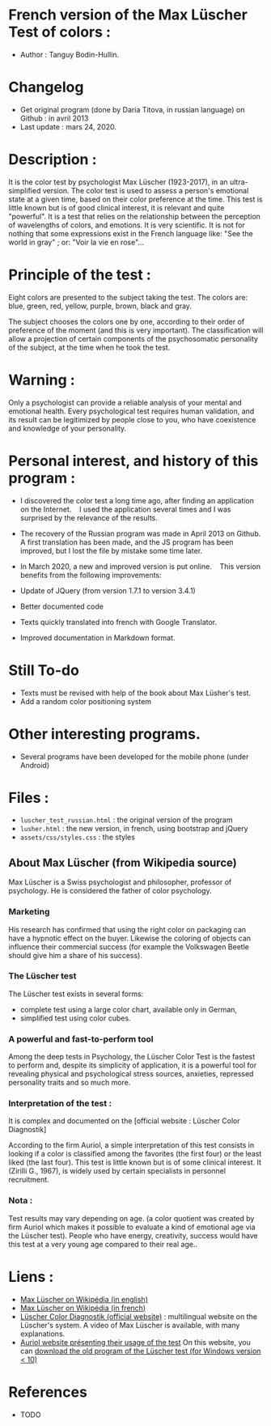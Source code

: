 # French version of the Max Lüscher Test of colors :
 - Author : Tanguy Bodin-Hullin.

# Changelog
 - Get original program (done by Daria Titova, in russian language) on Github : in avril 2013
 - Last update : mars 24, 2020.

# Description :

It is the color test by psychologist Max Lüscher (1923-2017), in an ultra-simplified version.
The color test is used to assess a person's emotional state at a given time, based on their color preference at the time.
This test is little known but is of good clinical interest, it is relevant and quite "powerful".
It is a test that relies on the relationship between the perception of wavelengths of colors, and emotions. It is very scientific.
It is not for nothing that some expressions exist in the French language like: "See the world in gray" ; or: "Voir la vie en rose"...

# Principle of the test :
Eight colors are presented to the subject taking the test.
The colors are: blue, green, red, yellow, purple, brown, black and gray.

The subject chooses the colors one by one, according to their order of preference of the moment (and this is very important).
The classification will allow a projection of certain components of the psychosomatic personality of the subject, at the time when he took the test.

# Warning :
Only a psychologist can provide a reliable analysis of your mental and emotional health. Every psychological test requires human validation, and its result can be legitimized by people close to you, who have coexistence and knowledge of your personality.

# Personal interest, and history of this program :
- I discovered the color test a long time ago, after finding an application on the Internet.
   I used the application several times and I was surprised by the relevance of the results.

- The recovery of the Russian program was made in April 2013 on Github. A first translation has been made, and the JS program has been improved, but I lost the file by mistake some time later.

- In March 2020, a new and improved version is put online.
   This version benefits from the following improvements:
- Update of JQuery (from version 1.7.1 to version 3.4.1)
- Better documented code
- Texts quickly translated into french with Google Translator.
- Improved documentation in Markdown format.

# Still To-do
- Texts must be revised with help of the book about Max Lüsher's test.
- Add a random color positioning system

# Other interesting programs.
  - Several programs have been developed for the mobile phone (under Android)

# Files :

  - `luscher_test_russian.html` : the original version of the program
  - `lusher.html` : the new version, in french, using bootstrap and jQuery
  - `assets/css/styles.css` : the styles

## About Max Lüscher (from Wikipedia source)

Max Lüscher is a Swiss psychologist and philosopher, professor of psychology.
He is considered the father of color psychology.

### Marketing
His research has confirmed that using the right color on packaging can have a hypnotic effect on the buyer. Likewise the coloring of objects can influence their commercial success (for example the Volkswagen Beetle should give him a share of his success).

### The Lüscher test
The Lüscher test exists in several forms:
- complete test using a large color chart, available only in German,
- simplified test using color cubes.

### A powerful and fast-to-perform tool
Among the deep tests in Psychology, the Lüscher Color Test is the fastest to perform and, despite its simplicity of application, it is a powerful tool for revealing physical and psychological stress sources, anxieties, repressed personality traits and so much more.

### Interpretation of the test :
It is complex and documented on the [official website : Lüscher Color Diagnostik]

According to the firm Auriol, a simple interpretation of this test consists in looking if a color is classified among the favorites (the first four) or the least liked (the last four).
This test is little known but is of some clinical interest. It (Zirilli G., 1967), is widely used by certain specialists in personnel recruitment.

### Nota :
Test results may vary depending on age.
(a color quotient was created by firm Auriol which makes it possible to evaluate a kind of emotional age via the Lüscher test).
People who have energy, creativity, success would have this test at a very young age compared to their real age..

# Liens :
 - [Max Lüscher on Wikipédia (in english)](https://en.wikipedia.org/wiki/Max_L%C3%BCscher)
 - [Max Lüscher on Wikipédia (in french)](https://fr.wikipedia.org/wiki/Max_L%C3%BCscher)
 - [Lüscher Color Diagnostik (official website)](https://www.luscher-color.ch/) : multilingual website on the Lüscher's system. A video of Max Lüscher is available, with many explanations.
 - [Auriol website présenting their usage of the test](http://cabinet.auriol.free.fr/psychologie/luscher.htm)
On this website, you can [download the old program of the Lüscher test (for Windows version < 10)](http://cabinet.auriol.free.fr/psychologie/COLORTST.EXE)

# References
 - TODO
